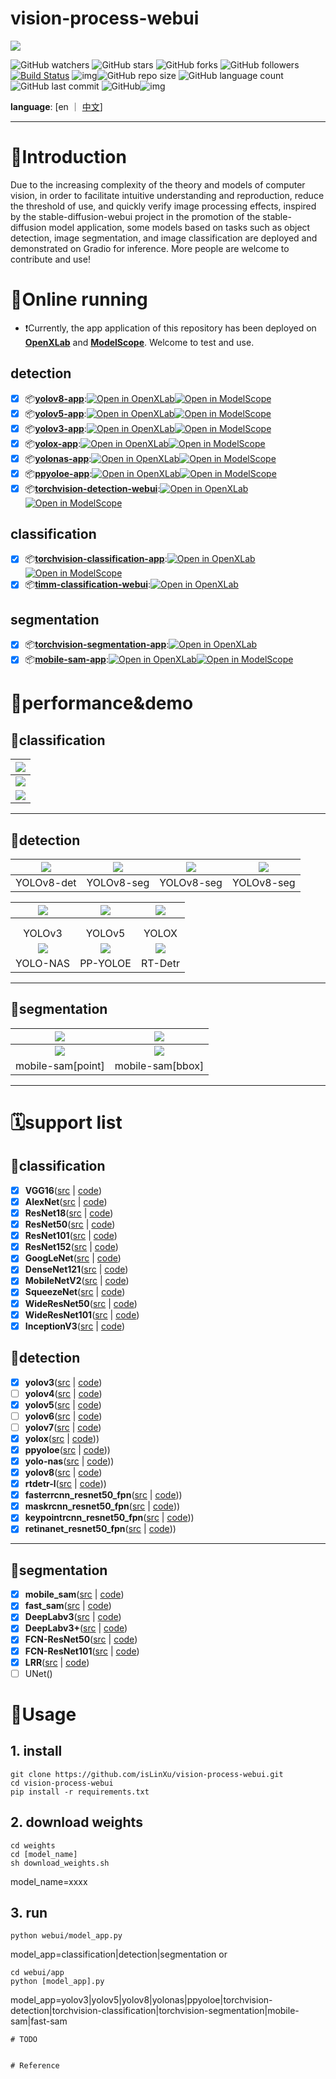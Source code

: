 # vision-process-webui

![](https://user-images.githubusercontent.com/59380685/265589543-e255edad-11a9-4be4-8a8d-870dcd00cc08.png)

![GitHub watchers](https://img.shields.io/github/watchers/isLinXu/vision-process-webui.svg?style=social) ![GitHub stars](https://img.shields.io/github/stars/isLinXu/vision-process-webui.svg?style=social) ![GitHub forks](https://img.shields.io/github/forks/isLinXu/vision-process-webui.svg?style=social) ![GitHub followers](https://img.shields.io/github/followers/isLinXu.svg?style=social)
[![Build Status](https://img.shields.io/endpoint.svg?url=https%3A%2F%2Factions-badge.atrox.dev%2Fatrox%2Fsync-dotenv%2Fbadge&style=flat)](https://github.com/isLinXu/vision-process-webui)  ![img](https://badgen.net/badge/icon/learning?icon=deepscan&label)![GitHub repo size](https://img.shields.io/github/repo-size/isLinXu/vision-process-webui.svg?style=flat-square) ![GitHub language count](https://img.shields.io/github/languages/count/isLinXu/vision-process-webui)  ![GitHub last commit](https://img.shields.io/github/last-commit/isLinXu/vision-process-webui) ![GitHub](https://img.shields.io/github/license/isLinXu/vision-process-webui.svg?style=flat-square)![img](https://hits.dwyl.com/isLinXu/vision-process-webui.svg)

**language**: [en ｜ [中文](README_zh.md)]

---

# 🎤Introduction

Due to the increasing complexity of the theory and models of computer vision, in order to facilitate intuitive understanding and reproduction, 
reduce the threshold of use, and quickly verify image processing effects, inspired by the stable-diffusion-webui project in the promotion of the stable-diffusion model application, 
some models based on tasks such as object detection, image segmentation, and image classification are deployed and demonstrated on Gradio for inference.
More people are welcome to contribute and use!

# 🛜Online running

- ❗️Currently, the app application of this repository has been deployed on [**OpenXLab**](https://openxlab.org.cn/apps) and [**ModelScope**](https://www.modelscope.cn/studios). Welcome to test and use.

## detection

- [x] 📦[**yolov8-app**]():[![Open in OpenXLab](https://cdn-static.openxlab.org.cn/app-center/openxlab_app.svg)](https://openxlab.org.cn/apps/detail/gatilin/yolov8-webui)[![Open in ModelScope](https://badgen.net/badge/icon/modelscope?icon=deepscan&label)](https://www.modelscope.cn/studios/isLinXu/yolov8-webui/summary)
- [x] 📦[**yolov5-app**]():[![Open in OpenXLab](https://cdn-static.openxlab.org.cn/app-center/openxlab_app.svg)](https://openxlab.org.cn/apps/detail/gatilin/yolov5-webui)[![Open in ModelScope](https://badgen.net/badge/icon/modelscope?icon=deepscan&label)](https://www.modelscope.cn/studios/isLinXu/yolov5-webui/summary)
- [x] 📦[**yolov3-app**]():[![Open in OpenXLab](https://cdn-static.openxlab.org.cn/app-center/openxlab_app.svg)](https://openxlab.org.cn/apps/detail/gatilin/yolov3-webui)[![Open in ModelScope](https://badgen.net/badge/icon/modelscope?icon=deepscan&label)](https://www.modelscope.cn/studios/isLinXu/yolov3-webui/summary)
- [x] 📦[**yolox-app**]():[![Open in OpenXLab](https://cdn-static.openxlab.org.cn/app-center/openxlab_app.svg)](https://openxlab.org.cn/apps/detail/gatilin/yolox-webui)[![Open in ModelScope](https://badgen.net/badge/icon/modelscope?icon=deepscan&label)](https://www.modelscope.cn/studios/isLinXu/yolox-webui/summary)
- [x] 📦[**yolonas-app**]():[![Open in OpenXLab](https://cdn-static.openxlab.org.cn/app-center/openxlab_app.svg)](https://openxlab.org.cn/apps/detail/gatilin/yolonas-webui)[![Open in ModelScope](https://badgen.net/badge/icon/modelscope?icon=deepscan&label)](https://www.modelscope.cn/studios/isLinXu/yolonas-webui/summary)
- [x] 📦[**ppyoloe-app**]():[![Open in OpenXLab](https://cdn-static.openxlab.org.cn/app-center/openxlab_app.svg)](https://openxlab.org.cn/apps/detail/gatilin/ppyoloe_webui)[![Open in ModelScope](https://badgen.net/badge/icon/modelscope?icon=deepscan&label)](https://www.modelscope.cn/studios/isLinXu/ppyoloe-webui/summary)
- [x] 📦[**torchvision-detection-webui**]():[![Open in OpenXLab](https://cdn-static.openxlab.org.cn/app-center/openxlab_app.svg)](https://openxlab.org.cn/apps/detail/gatilin/torchvision-detection-webui)[![Open in ModelScope](https://badgen.net/badge/icon/modelscope?icon=deepscan&label)](https://www.modelscope.cn/studios/isLinXu/torchvision-detection-webui/summary)

## classification
- [x] 📦[**torchvision-classification-app**]():[![Open in OpenXLab](https://cdn-static.openxlab.org.cn/app-center/openxlab_app.svg)](https://openxlab.org.cn/apps/detail/gatilin/torchvision-classification-webui#build-configuration)[![Open in ModelScope](https://badgen.net/badge/icon/modelscope?icon=deepscan&label)](https://www.modelscope.cn/studios/isLinXu/torchvision-cls-app/summary)
- [x] 📦[**timm-classification-webui**]():[![Open in OpenXLab](https://cdn-static.openxlab.org.cn/app-center/openxlab_app.svg)](https://openxlab.org.cn/apps/detail/gatilin/timm-classification-webui)

## segmentation
- [x] 📦[**torchvision-segmentation-app**]():[![Open in OpenXLab](https://cdn-static.openxlab.org.cn/app-center/openxlab_app.svg)](https://openxlab.org.cn/apps/detail/gatilin/torchvision-segmention-webui)
- [x] 📦[**mobile-sam-app**]():[![Open in OpenXLab](https://cdn-static.openxlab.org.cn/app-center/openxlab_app.svg)](https://openxlab.org.cn/apps/detail/gatilin/mobile-sam-webui)[![Open in ModelScope](https://badgen.net/badge/icon/modelscope?icon=deepscan&label)](https://www.modelscope.cn/studios/isLinXu/mobile_sam_webui/summary)

# 🧙performance&demo

## 🔨classification
| ![](https://user-images.githubusercontent.com/59380685/265667039-ce3f2122-4317-4c57-9bab-9ebc792ca23b.png) |
| ------------------------------------------------------------ |
| ![](https://user-images.githubusercontent.com/59380685/265667095-6a0d4513-cb21-42ff-b77c-723da474d0fe.png) |
| ![](https://user-images.githubusercontent.com/59380685/265667360-20438bef-91ee-4847-a5e2-16ef4e658935.png) |

---

## 🔨detection
| ![](https://user-images.githubusercontent.com/59380685/265492490-9353cd87-052d-4dcb-9115-afb7954c00dd.png) | ![](https://user-images.githubusercontent.com/59380685/265493664-939d5c5f-f571-4a84-b6e9-6193f4613f37.png) | ![](https://user-images.githubusercontent.com/59380685/265493715-e920d82e-c85d-43e1-a7ae-c0a706c0bb95.png) | ![](https://user-images.githubusercontent.com/59380685/265493821-19954089-befb-4cec-baac-688427a84589.png) |
| :----------------------------------------------------------: | :----------------------------------------------------------: | :----------------------------------------------------------: | :----------------------------------------------------------: |
|                          YOLOv8-det                          |                          YOLOv8-seg                          |                          YOLOv8-seg                          |                          YOLOv8-seg                          |



| ![](https://user-images.githubusercontent.com/59380685/265312963-41d535a2-f920-443e-a048-6428983fac46.png) | ![](https://user-images.githubusercontent.com/59380685/265313403-9e4937bc-a497-4806-ab9c-99a3b864f2d9.png) | ![](https://user-images.githubusercontent.com/59380685/265313486-6a3785ee-0202-4a4f-9816-23dbb0a3588c.png) |
| :----------------------------------------------------------: | :----------------------------------------------------------: | :----------------------------------------------------------: |
|                                                              |                                                              |                                                              |
|                                                              |                                                              |                                                              |
|                            YOLOv3                            |                            YOLOv5                            |                            YOLOX                             |
| ![](https://user-images.githubusercontent.com/59380685/265494398-e053e543-11ec-4fc7-81ad-32bb97983fc0.png) | ![](https://user-images.githubusercontent.com/59380685/265494778-5262fb37-40f2-46df-b31e-089775d9223c.png) | ![](https://user-images.githubusercontent.com/59380685/265507024-baa0f476-4800-4bba-9129-5e2744468495.png) |
|                           YOLO-NAS                           |                           PP-YOLOE                           |                           RT-Detr                            |

---

## 🔨segmentation
| ![](https://user-images.githubusercontent.com/59380685/265508535-ce1820d2-e161-4ddf-bd7a-70c5306ee5d5.png) | ![](https://user-images.githubusercontent.com/59380685/265508607-9c07e74c-a083-4df7-bd31-38d1bb402b25.png) |
| :----------------------------------------------------------: | :----------------------------------------------------------: |
| ![](https://user-images.githubusercontent.com/59380685/265508557-bc5baa23-f5a0-408e-88b6-c112f9891dd8.png) | ![](https://user-images.githubusercontent.com/59380685/265508693-189b0990-149a-4fe6-bada-bb8ae7c09042.png) |
|                      mobile-sam[point]                       |                       mobile-sam[bbox]                       |

---

# 🗓support list

## 🔨classification

- [x] **VGG16**([src](https://arxiv.org/abs/1409.1556) | [code](webui/cls/torchvision_cls_ui.py))
- [x] **AlexNet**([src](https://arxiv.org/abs/1404.5997) | [code](webui/cls/torchvision_cls_ui.py))
- [x] **ResNet18**([src](https://arxiv.org/abs/1512.03385) | [code](webui/cls/torchvision_cls_ui.py))
- [x] **ResNet50**([src](https://arxiv.org/abs/1512.03385) | [code](webui/cls/torchvision_cls_ui.py))
- [x] **ResNet101**([src](https://arxiv.org/abs/1512.03385) | [code](webui/cls/torchvision_cls_ui.py))
- [x] **ResNet152**([src](https://arxiv.org/abs/1512.03385) | [code](webui/cls/torchvision_cls_ui.py))
- [x] **GoogLeNet**([src](https://arxiv.org/abs/1409.4842) | [code](webui/cls/torchvision_cls_ui.py))
- [x] **DenseNet121**([src](https://arxiv.org/abs/1608.06993) | [code](webui/cls/torchvision_cls_ui.py))
- [x] **MobileNetV2**([src](https://arxiv.org/abs/1801.04381) | [code](webui/cls/torchvision_cls_ui.py))
- [x] **SqueezeNet**([src]() | [code](webui/cls/torchvision_cls_ui.py))
- [x] **WideResNet50**([src]() | [code](webui/cls/torchvision_cls_ui.py))
- [x] **WideResNet101**([src]() | [code](webui/cls/torchvision_cls_ui.py))
- [x] **InceptionV3**([src]() | [code](webui/cls/torchvision_cls_ui.py))

## 🔨detection

- [x] **yolov3**([src](https://docs.ultralytics.com/models/yolov3/) | [code](webui/det/yolov3_ui.py))
- [ ] **yolov4**([src](https://docs.ultralytics.com/models/yolov4/) | [code](webui/det/yolov4_ui.py))
- [x] **yolov5**([src](https://docs.ultralytics.com/models/yolov5/) | [code](webui/det/yolov5_ui.py))
- [ ] **yolov6**([src](https://docs.ultralytics.com/models/yolov6/) | [code](webui/det/yolov6_ui.py))
- [ ] **yolov7**([src](https://docs.ultralytics.com/models/yolov7/) | [code](webui/det/yolov7_ui.py))
- [x] **yolox**([src](https://github.com/Deci-AI/super-gradients/blob/master/src/super_gradients/training/models/detection_models/yolox.py) | [code](webui/det/yolox_ui.py)))
- [x] **ppyoloe**([src](https://github.com/Deci-AI/super-gradients/tree/master/src/super_gradients/training/models/detection_models/pp_yolo_e) | [code](webui/det/ppyoloe_ui.py)))
- [x] **yolo-nas**([src](https://github.com/Deci-AI/super-gradients/blob/master/YOLONAS.md) | [code](webui/det/yolonas_ui.py)))
- [x] **yolov8**([src](https://docs.ultralytics.com/models/yolov8/) | [code](webui/det/yolov8_ui.py))
- [x] **rtdetr-l**([src](https://docs.ultralytics.com/models/rtdetr/) | [code](webui/det/rt_detr_ui.py)))
- [x] **fasterrcnn_resnet50_fpn**([src]() | [code](webui/det/torchvision_det_ui.py)))
- [x] **maskrcnn_resnet50_fpn**([src]() | [code](webui/det/torchvision_det_ui.py)))
- [x] **keypointrcnn_resnet50_fpn**([src]() | [code](webui/det/torchvision_det_ui.py)))
- [x] **retinanet_resnet50_fpn**([src]() | [code](webui/det/torchvision_det_ui.py)))
---

## 🔨segmentation

- [x] **mobile_sam**([src](https://docs.ultralytics.com/models/mobile-sam/) | [code](webui/seg/mobilesam_ui.py))
- [x] **fast_sam**([src](https://docs.ultralytics.com/models/fast-sam/) | [code](webui/seg/fastsam_ui.py))
- [x] **DeepLabv3**([src]() | [code](webui/seg/torchvision_seg_ui.py))
- [x] **DeepLabv3+**([src]() | [code](webui/seg/torchvision_seg_ui.py))
- [x] **FCN-ResNet50**([src]() | [code](webui/seg/torchvision_seg_ui.py))
- [x] **FCN-ResNet101**([src]() | [code](webui/seg/torchvision_seg_ui.py))
- [x] **LRR**([src]() | [code](webui/seg/torchvision_seg_ui.py))
- [ ] UNet()

# 📖Usage

## 1. install
```shell
git clone https://github.com/isLinXu/vision-process-webui.git
cd vision-process-webui
pip install -r requirements.txt
```

## 2. download weights
```shell
cd weights
cd [model_name]
sh download_weights.sh
```
model_name=xxxx


## 3. run
```shell
python webui/model_app.py
```
model_app=classification|detection|segmentation
or

```shell
cd webui/app
python [model_app].py
```
model_app=yolov3|yolov5|yolov8|yolonas|ppyoloe|torchvision-detection|torchvision-classification|torchvision-segmentation|mobile-sam|fast-sam

```
# TODO


# Reference